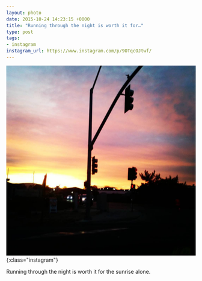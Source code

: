 ```yaml
---
layout: photo
date: 2015-10-24 14:23:15 +0000
title: "Running through the night is worth it for…"
type: post
tags:
- instagram
instagram_url: https://www.instagram.com/p/9OTqcOJtwf/
---
```


![Instagram - 9OTqcOJtwf](/img/9OTqcOJtwf.jpg){:class="instagram"}

Running through the night is worth it for the sunrise alone.
